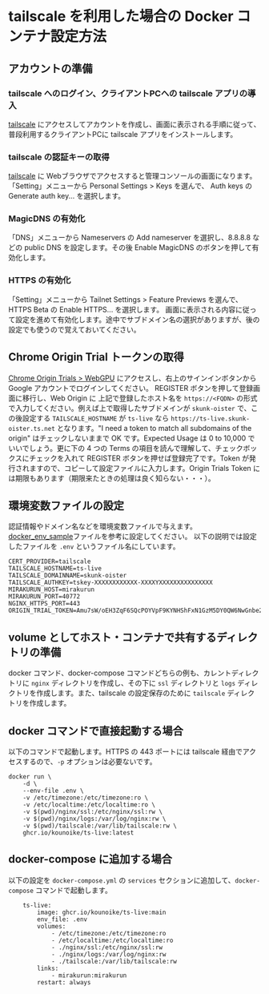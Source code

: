 # tailscale を利用した場合の Docker コンテナ設定方法

## アカウントの準備

### tailscale へのログイン、クライアントPCへの tailscale アプリの導入

[tailscale](https://tailscale.com/) にアクセスしてアカウントを作成し、画面に表示される手順に従って、普段利用するクライアントPCに tailscale アプリをインストールします。

### tailscale の認証キーの取得

[tailscale](https://tailscale.com/) に Webブラウザでアクセスすると管理コンソールの画面になります。
「Setting」メニューから Personal Settings > Keys を選んで、 Auth keys の Generate auth key... を選択します。

### MagicDNS の有効化

「DNS」メニューから Nameservers の Add nameserver を選択し、8.8.8.8 などの public DNS を設定します。その後 Enable MagicDNS のボタンを押して有効化します。

### HTTPS の有効化

「Setting」メニューから Tailnet Settings > Feature Previews を選んで、 HTTPS Beta の Enable HTTPS... を選択します。
画面に表示される内容に従って設定を進めて有効化します。途中でサブドメイン名の選択がありますが、後の設定でも使うので覚えておいてください。


## Chrome Origin Trial トークンの取得

[Chrome Origin Trials > WebGPU](https://developer.chrome.com/origintrials/#/view_trial/118219490218475521) にアクセスし、右上のサインインボタンから Google アカウントでログインしてください。
REGISTER ボタンを押して登録画面に移行し、Web Origin に 上記で登録したホスト名を `https://<FQDN>` の形式で入力してください。例えば上で取得したサブドメインが `skunk-oister` で、この後設定する `TAILSCALE_HOSTNAME` が `ts-live` なら `https://ts-live.skunk-oister.ts.net` となります。"I need a token to match all subdomains of the origin" はチェックしないままで OK です。Expected Usage は 0 to 10,000 でいいでしょう。更に下の 4 つの Terms の項目を読んで理解して、チェックボックスにチェックを入れて REGISTER ボタンを押せば登録完了です。Token が発行されますので、コピーして設定ファイルに入力します。Origin Trials Token には期限もあります（期限来たときの処理は良く知らない・・・）。

## 環境変数ファイルの設定

認証情報やドメイン名などを環境変数ファイルで与えます。[docker_env_sample](./docker_env_sample)ファイルを参考に設定してください。
以下の説明では設定したファイルを `.env` というファイル名にしています。

```.env
CERT_PROVIDER=tailscale
TAILSCALE_HOSTNAME=ts-live
TAILSCALE_DOMAINNAME=skunk-oister
TAILSCALE_AUTHKEY=tskey-XXXXXXXXXXXX-XXXXYXXXXXXXXXXXXXXX
MIRAKURUN_HOST=mirakurun
MIRAKURUN_PORT=40772
NGINX_HTTPS_PORT=443
ORIGIN_TRIAL_TOKEN=Amu7sW/oEH3ZqF6SQcPOYVpF9KYNHShFxN1GzM5DY0QW6NwGnbe2kE/YyeQdkSD+kZWhmRnUwQT85zvOA5WYfgAAAABJeyJvcmlnaW4iOiJodHRwOi8vbG9jYWxob3N0OjMwMDAiLCJmZWF0dXJlIjoiV2ViR1BVIiwiZXhwaXJ5IjoxNjUyODMxOTk5fQ==
```

## volume としてホスト・コンテナで共有するディレクトリの準備

docker コマンド、docker-compose コマンドどちらの例も、カレントディレクトリに `nginx` ディレクトリを作成し、その下に `ssl` ディレクトリと `logs` ディレクトリを作成します。また、tailscale の設定保存のために `tailscale` ディレクトリを作成します。

## docker コマンドで直接起動する場合

以下のコマンドで起動します。HTTPS の 443 ポートには tailscale 経由でアクセスするので、`-p` オプションは必要ないです。

```
docker run \
    -d \
    --env-file .env \
    -v /etc/timezone:/etc/timezone:ro \
    -v /etc/localtime:/etc/localtime:ro \
    -v $(pwd)/nginx/ssl:/etc/nginx/ssl:rw \
    -v $(pwd)/nginx/logs:/var/log/nginx:rw \
    -v $(pwd)/tailscale:/var/lib/tailscale:rw \
    ghcr.io/kounoike/ts-live:latest
```

## docker-compose に追加する場合

以下の設定を `docker-compose.yml` の `services` セクションに追加して、`docker-compose` コマンドで起動します。

```
    ts-live:
        image: ghcr.io/kounoike/ts-live:main
        env_file: .env
        volumes:
            - /etc/timezone:/etc/timezone:ro
            - /etc/localtime:/etc/localtime:ro
            - ./nginx/ssl:/etc/nginx/ssl:rw
            - ./nginx/logs:/var/log/nginx:rw
            - ./tailscale:/var/lib/tailscale:rw
        links:
            - mirakurun:mirakurun
        restart: always
```
